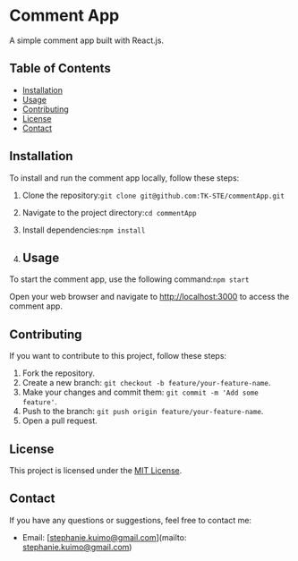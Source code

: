  # Comment App

A simple comment app built with React.js.

## Table of Contents
- [Installation](#installation)
- [Usage](#usage)
- [Contributing](#contributing)
- [License](#license)
- [Contact](#contact)

## Installation
To install and run the comment app locally, follow these steps:

1. Clone the repository:`git clone git@github.com:TK-STE/commentApp.git ` 

2. Navigate to the project directory:`cd commentApp`

3. Install dependencies:`npm install` 

4. ## Usage
To start the comment app, use the following command:`npm start`




Open your web browser and navigate to [http://localhost:3000](http://localhost:3000) to access the comment app.

## Contributing
If you want to contribute to this project, follow these steps:

1. Fork the repository.
2. Create a new branch: `git checkout -b feature/your-feature-name`.
3. Make your changes and commit them: `git commit -m 'Add some feature'`.
4. Push to the branch: `git push origin feature/your-feature-name`.
5. Open a pull request.

## License
This project is licensed under the [MIT License](LICENSE).

## Contact
If you have any questions or suggestions, feel free to contact me:

- Email: [stephanie.kuimo@gmail.com](mailto: stephanie.kuimo@gmail.com)

